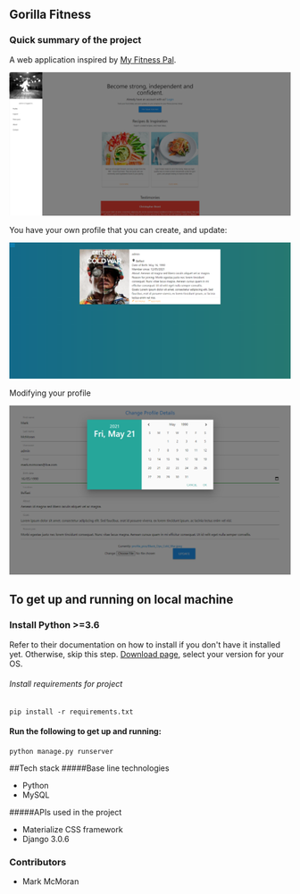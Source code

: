 ##  Gorilla Fitness

### Quick summary of the project
A web application inspired by [My Fitness Pal](https://www.myfitnesspal.com/).

![Index page](index_page.png)

You have your own profile that you can create, and update:

![Profile page](my_profile.png)


Modifying your profile

![editing profile](editing_profile.png)




## To get up and running on local machine

### Install Python >=3.6
Refer to their documentation on how to install if you don't have it installed yet.  Otherwise, skip this step.
[Download page](https://www.python.org/downloads/), select your version for your OS.

######  Install requirements for project
    pip install -r requirements.txt


#### Run the following to get up and running:

    python manage.py runserver


##Tech stack
#####Base line technologies

- Python
- MySQL

#####APIs used in the project
- Materialize CSS framework
- Django 3.0.6

### Contributors
- Mark McMoran
